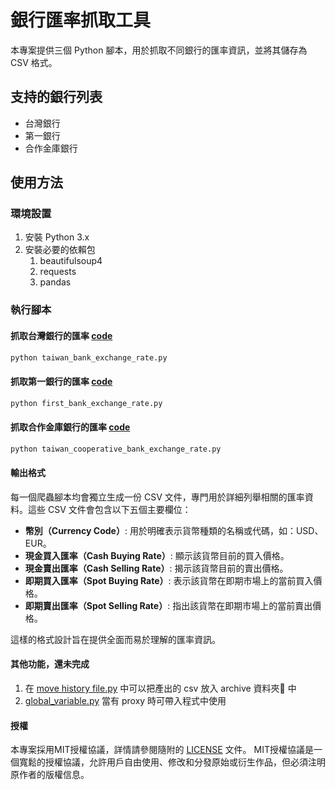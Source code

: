 # 銀行匯率抓取工具

本專案提供三個 Python 腳本，用於抓取不同銀行的匯率資訊，並將其儲存為 CSV 格式。

## 支持的銀行列表

- 台灣銀行
- 第一銀行
- 合作金庫銀行

## 使用方法

### 環境設置

1. 安裝 Python 3.x
2. 安裝必要的依賴包
    1. beautifulsoup4
    2. requests
    3. pandas

### 執行腳本

#### 抓取台灣銀行的匯率 [code](taiwan_bank_exchange_rate.py)

```bash
python taiwan_bank_exchange_rate.py
```

#### 抓取第一銀行的匯率 [code](first_bank_exchange_rate.py)
```bash
python first_bank_exchange_rate.py
```

#### 抓取合作金庫銀行的匯率 [code](taiwan_cooperative_bank_exchange_rate.py)
```bash
python taiwan_cooperative_bank_exchange_rate.py
```

#### 輸出格式

每一個爬蟲腳本均會獨立生成一份 CSV 文件，專門用於詳細列舉相關的匯率資料。這些 CSV 文件會包含以下五個主要欄位：

- **幣別（Currency Code）**: 用於明確表示貨幣種類的名稱或代碼，如：USD、EUR。
- **現金買入匯率（Cash Buying Rate）**: 顯示該貨幣目前的買入價格。
- **現金賣出匯率（Cash Selling Rate）**: 揭示該貨幣目前的賣出價格。
- **即期買入匯率（Spot Buying Rate）**: 表示該貨幣在即期市場上的當前買入價格。
- **即期賣出匯率（Spot Selling Rate）**: 指出該貨幣在即期市場上的當前賣出價格。

這樣的格式設計旨在提供全面而易於理解的匯率資訊。

#### 其他功能，還未完成
1. 在 [move history file.py](move_history_file.py) 中可以把產出的 csv 放入 archive 資料夾📁 中
2. [global_variable.py](global_variable.py) 當有 proxy 時可帶入程式中使用

#### 授權

本專案採用MIT授權協議，詳情請參閱隨附的 [LICENSE](LICENSE) 文件。
MIT授權協議是一個寬鬆的授權協議，允許用戶自由使用、修改和分發原始或衍生作品，但必須注明原作者的版權信息。